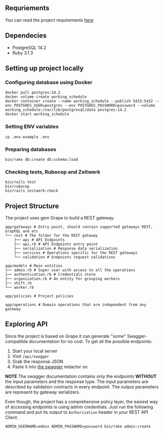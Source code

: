 ## Requriements

You can read the project requirements [here](./REQUIREMENTS.md)

## Dependecies

 - PostgreSQL 14.2
 - Ruby 3.1.3

## Setting up project locally

### Configuring database using Docker

```shell
docker pull postgres:14.2
docker volume create working_schedule
docker container create --name working_schedule --publish 5432:5432 --env POSTGRES_USER=postgres --env POSTGRES_PASSWORD=password --volume working_schedule:/var/lib/postgresql/data postgres:14.2
docker start working_schedule
```

### Setting ENV variables

```shell
cp .env.example .env
```

### Preparing databases

```shell
bin/rake db:create db:schema:load
```

### Checking tests, Rubocop and Zeitwerk

```shell
bin/rails test
bin/rubocop
bin/rails zeitwerk:check
```

## Project Structure

The project uses gem Grape to build a REST gateway.

```text
app/gateways # Entry point, should contain supported gateways REST, GraphQL and etc
└── rest # The folder for the REST gateway
    ├── api # API Endpoints
    ├── api.rb # API Endpoints entry point
    ├── serialization # Response data serialization
    ├── services # Operations specific for the REST gateways
    └── validation # Endpoints request validations
    
app/models # Main entities
├── admin.rb # Super user with access to all the operations
├── authentication.rb # Credentials store
├── organization.rb # An entity for grouping workers
├── shift.rb
└── worker.rb

app/policies # Project policies

app/operations # Domain operations that are independent from any gateway
```

## Exploring API

Since the project is based on Grape it can generate "some" Swagger-compatible
documentation for no cost. To get all the possible endpoints:

1. Start your local server
2. Visit `/api/swagger`
3. Grab the response JSON
4. Paste it into [the swagger](https://editor.swagger.io/) redactor on

**NOTE**
The swagger documentation contains only the endpoints **WITHOUT**
the input parameters and the response type.
The input parameters are described by validation contracts in every endpoint.
The output parameters are represent by gateway serializers.

Even though, the project has a comprehensive policy layer, the easiest way of 
accessing endpoints is using admin credentials.
Just run the following command and put its output to
`Authorization` header in your REST API Client.

```shell
ADMIN_USERNAME=admin ADMIN_PASSWORD=password bin/rake admin:create
```
